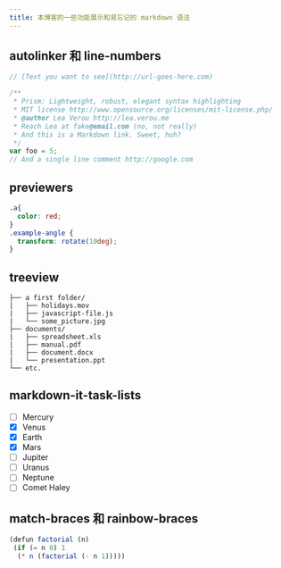 ```yaml
---
title: 本博客的一些功能展示和易忘记的 markdown 语法
---
```


## autolinker 和 line-numbers

```javascript
// [Text you want to see](http://url-goes-here.com)

/**
 * Prism: Lightweight, robust, elegant syntax highlighting
 * MIT license http://www.opensource.org/licenses/mit-license.php/
 * @author Lea Verou http://lea.verou.me
 * Reach Lea at fake@email.com (no, not really)
 * And this is a Markdown link. Sweet, huh?
 */
var foo = 5;
// And a single line comment http://google.com
```

## previewers

```css
.a{
  color: red;
}
.example-angle {
  transform: rotate(10deg);
}
```

## treeview

```treeview
├── a first folder/
|   ├── holidays.mov
|   ├── javascript-file.js
|   └── some_picture.jpg
├── documents/
|   ├── spreadsheet.xls
|   ├── manual.pdf
|   ├── document.docx
|   └── presentation.ppt
└── etc.
```

## markdown-it-task-lists

- [ ] Mercury
- [x] Venus
- [x] Earth
- [x] Mars
- [ ] Jupiter
- [ ] Uranus
- [ ] Neptune
- [ ] Comet Haley

## match-braces 和 rainbow-braces

```js
(defun factorial (n)
 (if (= n 0) 1
  (* n (factorial (- n 1)))))
```
